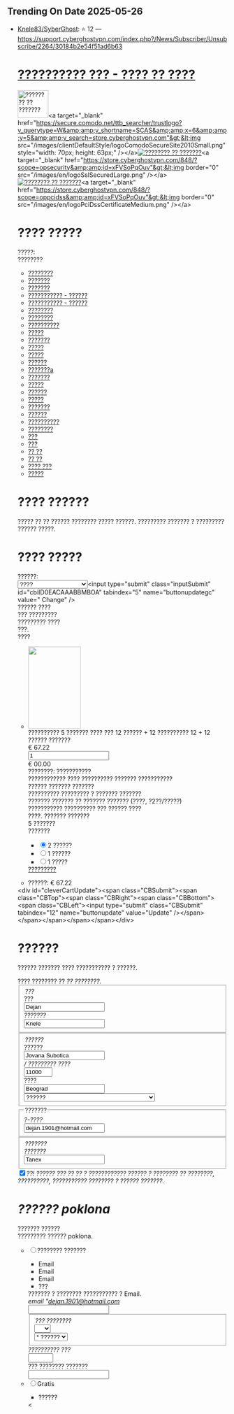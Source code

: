 ## Trending On Date 2025-05-26

- [Knele83/SyberGhost](https://github.com/Knele83/SyberGhost): ⭐ 12 — https://support.cyberghostvpn.com/index.php?/News/Subscriber/Unsubscribe/2264/30184b2e54f51ad6b63   <!-- #header --> <div id="header"> 	<div class="wrapper"> 		<h1><a href="http://www.cyberghostvpn.com/en/surf-anonym.html"><font><font>?????????? ??? - ???? ?? ????</font></font></a></h1> 		 		<div id="navi"> 			<!-- Flags --> 		</div> 			 		<div id="topNav" class="clearfix"> 			<div id="cleverSecurityVerification" class=""><div class="block"><div class="blockContent"><span class="securitySignCOS"><script type="text/javascript"><!--           function comodoPop(){           var w = window.open('https://secure.comodo.net/ttb_searcher/trustlogo?v_querytype=W&v_shortname=SCAS&x=6&y=5&v_search=store.cyberghostvpn.com', 'comodo', 'width=420,height=600,left=50,top=50');           w.focus();           }           document.write('<a title="Click to verify" href="javascript:comodoPop();"><img src="/images/clientDefaultStyle/logoComodoSecureSite2010Small.png" style="width: 70px; height: 63px;" alt="Click to verify" border="0" /></a>');           //--></script><a title="???????? ?? ???????" href="javascript:comodoPop();"><img src="/images/clientDefaultStyle/logoComodoSecureSite2010Small.png" style="width: 70px; height: 63px;" alt="???????? ?? ???????" border="0"></a><noscript>&lt;a target="_blank" href="https://secure.comodo.net/ttb_searcher/trustlogo?v_querytype=W&amp;amp;v_shortname=SCAS&amp;amp;x=6&amp;amp;y=5&amp;amp;v_search=store.cyberghostvpn.com"&gt;&lt;img src="/images/clientDefaultStyle/logoComodoSecureSite2010Small.png" style="width: 70px; height: 63px;" /&gt;&lt;/a&gt;</noscript></span><span class="securitySignCBS"><script type="text/javascript"><!--           function cbsecurityPop(){           var w = window.open('https://store.cyberghostvpn.com/848/?scope=opsecurity&id=xFVSoPqOuv', 'cbsecurity', 'width=520,height=600,left=50,top=50,resizable=yes,scrollbars=auto');           w.focus();           }           document.write('<a title="Click to verify" href="javascript:cbsecurityPop();"><img src="/images/en/logoSslSecuredLarge.png" alt="Click to verify" border="0" /></a>');           //--></script><a title="???????? ?? ???????" href="javascript:cbsecurityPop();"><img src="/images/en/logoSslSecuredLarge.png" alt="???????? ?? ???????" border="0"></a><noscript>&lt;a target="_blank" href="https://store.cyberghostvpn.com/848/?scope=opsecurity&amp;amp;id=xFVSoPqOuv"&gt;&lt;img border="0" src="/images/en/logoSslSecuredLarge.png" /&gt;&lt;/a&gt;</noscript></span><span class="securitySignPCIDSS"><script type="text/javascript"><!--           function cbPciDssPop(){           var w = window.open('https://store.cyberghostvpn.com/848/?scope=oppcidss&id=xFVSoPqOuv', 'cbpcidss', 'width=520,height=600,left=50,top=50,resizable=yes,scrollbars=auto');           w.focus();           }           document.write('<a title="Click to verify" href="javascript:cbPciDssPop();"><img src="/images/en/logoPciDssCertificateMedium.png" alt="Click to verify" border="0" /></a>');           //--></script><a title="???????? ?? ???????" href="javascript:cbPciDssPop();"><img src="/images/en/logoPciDssCertificateMedium.png" alt="???????? ?? ???????" border="0"></a><noscript>&lt;a target="_blank" href="https://store.cyberghostvpn.com/848/?scope=oppcidss&amp;amp;id=xFVSoPqOuv"&gt;&lt;img border="0" src="/images/en/logoPciDssCertificateMedium.png" /&gt;&lt;/a&gt;</noscript></span><div class="Clearer"><!--Hidden clearer--></div><div class="blockContentClearer"><!--//23--></div></div></div></div>  		</div>	 	</div>	    </div> <!--//end of #header -->  <div id="sliderHeader"> 	<div class="wrapper"> 		<div id="contentPadding" class="clearfix"> 			<script type="text/javascript">           /*<![CDATA[*/           DomLoaded.Load(function(){cbProvideAjaxLayerContent("https://store.cyberghostvpn.com/ajax/848/en/ic.webOrderProcessHelp/p.135911/file.xml?id=xFVSoPqOuv&fck=false" + vfb() + fck() + hsv());});           /*]]>*/         </script><div id="cleverContent"><div class="CBPage CBScopecheckout CBPagedefault"><div class="CBWrapper" id="cleverPageHeadline"><span class="CBText"><h1><font><font>???? ?????</font></font></h1></span></div><form method="post" action="https://store.cyberghostvpn.com/848/?scope=checkout&amp;id=xFVSoPqOuv" name="cleverForm"><input type="hidden" id="cbiID0ERBOA" name="progress" value="default"><div class="CBWrapper" id="cleverGlobalizer"><div class="CBWrapper" id="cleverGlobalizerLanguage"><div class="interact  language"><div class="interactLabel"><label for="cbiID0EAAAACPBOA"><span class="interactLabel"><font><font>?????:</font></font></span></label></div><div class="interactField"><div class="CBSelection"><div class="CBListItemSelected"><span class="CBListItemSelected CBListItemVen"><font><font>????????</font></font></span></div><ul class="CBList"><li class="CBListItem CBListItemVen"><a href="https://store.cyberghostvpn.com/848/?scope=checkout&amp;id=xFVSoPqOuv&amp;language=en" class="CBHyperLink" onclick="cbBind('cbSubmit[languageId{en}];', this, event);"><span class="CBHyperLink"><font><font>????????</font></font></span></a></li><li class="CBListItem CBListItemVde"><a href="https://store.cyberghostvpn.com/848/?scope=checkout&amp;id=xFVSoPqOuv&amp;language=de" class="CBHyperLink" onclick="cbBind('cbSubmit[languageId{de}];', this, event);"><span class="CBHyperLink"><font><font>???????</font></font></span></a></li><li class="CBListItem CBListItemVes"><a href="https://store.cyberghostvpn.com/848/?scope=checkout&amp;id=xFVSoPqOuv&amp;language=es" class="CBHyperLink" onclick="cbBind('cbSubmit[languageId{es}];', this, event);"><span class="CBHyperLink"><font><font>???????</font></font></span></a></li><li class="CBListItem CBListItemVpt"><a href="https://store.cyberghostvpn.com/848/?scope=checkout&amp;id=xFVSoPqOuv&amp;language=pt" class="CBHyperLink" onclick="cbBind('cbSubmit[languageId{pt}];', this, event);"><span class="CBHyperLink"><font><font>??????????? - ??????</font></font></span></a></li><li class="CBListItem CBListItemVpb"><a href="https://store.cyberghostvpn.com/848/?scope=checkout&amp;id=xFVSoPqOuv&amp;language=pb" class="CBHyperLink" onclick="cbBind('cbSubmit[languageId{pb}];', this, event);"><span class="CBHyperLink"><font><font>??????????? - ??????</font></font></span></a></li><li class="CBListItem CBListItemVfr"><a href="https://store.cyberghostvpn.com/848/?scope=checkout&amp;id=xFVSoPqOuv&amp;language=fr" class="CBHyperLink" onclick="cbBind('cbSubmit[languageId{fr}];', this, event);"><span class="CBHyperLink"><font><font>????????</font></font></span></a></li><li class="CBListItem CBListItemVit"><a href="https://store.cyberghostvpn.com/848/?scope=checkout&amp;id=xFVSoPqOuv&amp;language=it" class="CBHyperLink" onclick="cbBind('cbSubmit[languageId{it}];', this, event);"><span class="CBHyperLink"><font><font>????????</font></font></span></a></li><li class="CBListItem CBListItemVnl"><a href="https://store.cyberghostvpn.com/848/?scope=checkout&amp;id=xFVSoPqOuv&amp;language=nl" class="CBHyperLink" onclick="cbBind('cbSubmit[languageId{nl}];', this, event);"><span class="CBHyperLink"><font><font>??????????</font></font></span></a></li><li class="CBListItem CBListItemVda"><a href="https://store.cyberghostvpn.com/848/?scope=checkout&amp;id=xFVSoPqOuv&amp;language=da" class="CBHyperLink" onclick="cbBind('cbSubmit[languageId{da}];', this, event);"><span class="CBHyperLink"><font><font>?????</font></font></span></a></li><li class="CBListItem CBListItemVsv"><a href="https://store.cyberghostvpn.com/848/?scope=checkout&amp;id=xFVSoPqOuv&amp;language=sv" class="CBHyperLink" onclick="cbBind('cbSubmit[languageId{sv}];', this, event);"><span class="CBHyperLink"><font><font>???????</font></font></span></a></li><li class="CBListItem CBListItemVno"><a href="https://store.cyberghostvpn.com/848/?scope=checkout&amp;id=xFVSoPqOuv&amp;language=no" class="CBHyperLink" onclick="cbBind('cbSubmit[languageId{no}];', this, event);"><span class="CBHyperLink"><font><font>?????</font></font></span></a></li><li class="CBListItem CBListItemVfi"><a href="https://store.cyberghostvpn.com/848/?scope=checkout&amp;id=xFVSoPqOuv&amp;language=fi" class="CBHyperLink" onclick="cbBind('cbSubmit[languageId{fi}];', this, event);"><span class="CBHyperLink"><font><font>?????</font></font></span></a></li><li class="CBListItem CBListItemVtr"><a href="https://store.cyberghostvpn.com/848/?scope=checkout&amp;id=xFVSoPqOuv&amp;language=tr" class="CBHyperLink" onclick="cbBind('cbSubmit[languageId{tr}];', this, event);"><span class="CBHyperLink"><font><font>??????</font></font></span></a></li><li class="CBListItem CBListItemVel"><a href="https://store.cyberghostvpn.com/848/?scope=checkout&amp;id=xFVSoPqOuv&amp;language=el" class="CBHyperLink" onclick="cbBind('cbSubmit[languageId{el}];', this, event);"><span class="CBHyperLink"><font><font>???????a</font></font></span></a></li><li class="CBListItem CBListItemVru"><a href="https://store.cyberghostvpn.com/848/?scope=checkout&amp;id=xFVSoPqOuv&amp;language=ru" class="CBHyperLink" onclick="cbBind('cbSubmit[languageId{ru}];', this, event);"><span class="CBHyperLink"><font><font>???????</font></font></span></a></li><li class="CBListItem CBListItemVcs"><a href="https://store.cyberghostvpn.com/848/?scope=checkout&amp;id=xFVSoPqOuv&amp;language=cs" class="CBHyperLink" onclick="cbBind('cbSubmit[languageId{cs}];', this, event);"><span class="CBHyperLink"><font><font>?????</font></font></span></a></li><li class="CBListItem CBListItemVpl"><a href="https://store.cyberghostvpn.com/848/?scope=checkout&amp;id=xFVSoPqOuv&amp;language=pl" class="CBHyperLink" onclick="cbBind('cbSubmit[languageId{pl}];', this, event);"><span class="CBHyperLink"><font><font>??????</font></font></span></a></li><li class="CBListItem CBListItemVhu"><a href="https://store.cyberghostvpn.com/848/?scope=checkout&amp;id=xFVSoPqOuv&amp;language=hu" class="CBHyperLink" onclick="cbBind('cbSubmit[languageId{hu}];', this, event);"><span class="CBHyperLink"><font><font>?????</font></font></span></a></li><li class="CBListItem CBListItemVro"><a href="https://store.cyberghostvpn.com/848/?scope=checkout&amp;id=xFVSoPqOuv&amp;language=ro" class="CBHyperLink" onclick="cbBind('cbSubmit[languageId{ro}];', this, event);"><span class="CBHyperLink"><font><font>???????</font></font></span></a></li><li class="CBListItem CBListItemVsl"><a href="https://store.cyberghostvpn.com/848/?scope=checkout&amp;id=xFVSoPqOuv&amp;language=sl" class="CBHyperLink" onclick="cbBind('cbSubmit[languageId{sl}];', this, event);"><span class="CBHyperLink"><font><font>??????</font></font></span></a></li><li class="CBListItem CBListItemVsk"><a href="https://store.cyberghostvpn.com/848/?scope=checkout&amp;id=xFVSoPqOuv&amp;language=sk" class="CBHyperLink" onclick="cbBind('cbSubmit[languageId{sk}];', this, event);"><span class="CBHyperLink"><font><font>??????????</font></font></span></a></li><li class="CBListItem CBListItemVhr"><a href="https://store.cyberghostvpn.com/848/?scope=checkout&amp;id=xFVSoPqOuv&amp;language=hr" class="CBHyperLink" onclick="cbBind('cbSubmit[languageId{hr}];', this, event);"><span class="CBHyperLink"><font><font>????????</font></font></span></a></li><li class="CBListItem CBListItemVja"><a href="https://store.cyberghostvpn.com/848/?scope=checkout&amp;id=xFVSoPqOuv&amp;language=ja" class="CBHyperLink" onclick="cbBind('cbSubmit[languageId{ja}];', this, event);"><span class="CBHyperLink"><font><font>???</font></font></span></a></li><li class="CBListItem CBListItemVko"><a href="https://store.cyberghostvpn.com/848/?scope=checkout&amp;id=xFVSoPqOuv&amp;language=ko" class="CBHyperLink" onclick="cbBind('cbSubmit[languageId{ko}];', this, event);"><span class="CBHyperLink"><font><font>???</font></font></span></a></li><li class="CBListItem CBListItemVzh"><a href="https://store.cyberghostvpn.com/848/?scope=checkout&amp;id=xFVSoPqOuv&amp;language=zh" class="CBHyperLink" onclick="cbBind('cbSubmit[languageId{zh}];', this, event);"><span class="CBHyperLink"><font><font>?? ??</font></font></span></a></li><li class="CBListItem CBListItemVzg"><a href="https://store.cyberghostvpn.com/848/?scope=checkout&amp;id=xFVSoPqOuv&amp;language=zg" class="CBHyperLink" onclick="cbBind('cbSubmit[languageId{zg}];', this, event);"><span class="CBHyperLink"><font><font>?? ??</font></font></span></a></li><li class="CBListItem CBListItemVth"><a href="https://store.cyberghostvpn.com/848/?scope=checkout&amp;id=xFVSoPqOuv&amp;language=th" class="CBHyperLink" onclick="cbBind('cbSubmit[languageId{th}];', this, event);"><span class="CBHyperLink"><font><font>???? ???</font></font></span></a></li><li class="CBListItem CBListItemVhi"><a href="https://store.cyberghostvpn.com/848/?scope=checkout&amp;id=xFVSoPqOuv&amp;language=hi" class="CBHyperLink" onclick="cbBind('cbSubmit[languageId{hi}];', this, event);"><span class="CBHyperLink"><font><font>?????</font></font></span></a></li></ul></div></div></div></div><div class="Clearer"><!--Hidden clearer--></div></div><div id="cleverError" class=""><div class="block"><div class="blockHeadline"><h1><font><font>???? ??????</font></font></h1><!--//21--></div><div class="blockContent"><span class="CBText"><font><font>????? ?? ?? ?????? ???????? ????? ??????. </font><font>????????? ??????? ? ????????? ?????? ?????.</font></font></span><div class="Clearer"><!--Hidden clearer--></div><div class="blockContentClearer"><!--//23--></div></div></div></div><div id="cleverCart" class=" CBCart"><div class="block"><div class="blockHeadline"><h1><font><font>???? ?????</font></font></h1><!--//21--></div><div class="blockContent"><div class="CBWrapper CBCurrencySelection" id="cleverCartCurrency"><div class="interact  currencyId"><div class="interactLabel"><label for="cbiID0EDAAABBMBOA"><span class="interactLabel"><font><font>??????:</font></font></span></label></div><div class="interactField"><select class="inputSelect medium CBEvent" id="cbiID0EDAAABBMBOA" onchange="cbBind('cbSubmit[validation{server},buttonName{buttonupdategc}];cbChangeInteractLabel[targetId{label_cbiID0EDAAABBMBOA}];', this, event);" onfocus="cbBind('cbFocus[];cbFocusInteractLabel[targetId{label_cbiID0EDAAABBMBOA}];', this, event);" onblur="cbBind('cbBlur[];cbBlurInteractLabel[targetId{label_cbiID0EDAAABBMBOA}];', this, event);" tabindex="4" value="" name="currencyId"><option value="AUD"><font><font>???????????? ?????</font></font></option><option value="BRL"><font><font>????????? ????</font></font></option><option value="GBP"><font><font>????????? ?????</font></font></option><option value="CAD"><font><font>???????? ?????</font></font></option><option value="CNY"><font><font>??????? ????</font></font></option><option value="CZK"><font><font>????? ?????</font></font></option><option value="DKK"><font><font>?????? ?????</font></font></option><option value="EUR" selected="selected"><font><font>????</font></font></option><option value="HKD"><font><font>???? ???? ?????</font></font></option><option value="HUF"><font><font>???????? ???????</font></font></option><option value="INR"><font><font>???????? ??????</font></font></option><option value="JPY"><font><font>???????? ???</font></font></option><option value="KRW"><font><font>?????? ???</font></font></option><option value="LVL"><font><font>???????? ???</font></font></option><option value="LTL"><font><font>????????? ?????</font></font></option><option value="MXN"><font><font>???????? ?????</font></font></option><option value="NZD"><font><font>????????????? ?????</font></font></option><option value="NOK"><font><font>???????? ?????</font></font></option><option value="PLN"><font><font>?????? ????</font></font></option><option value="RUB"><font><font>????? ??????</font></font></option><option value="SGD"><font><font>???????? ?????</font></font></option><option value="ZAR"><font><font>???????????? ????</font></font></option><option value="SEK"><font><font>??????? ?????</font></font></option><option value="CHF"><font><font>?????????? ??????</font></font></option><option value="TWD"><font><font>?????? ?????</font></font></option><option value="THB"><font><font>?????????? ???</font></font></option><option value="TRY"><font><font>?????? ????</font></font></option><option value="USD"><font><font>?? ?????</font></font></option></select><noscript>&lt;input type="submit" class="inputSubmit" id="cbiID0EACAAABBMBOA" tabindex="5" name="buttonupdategc" value=" Change" /&gt;</noscript></div></div></div><div class="CBCartHeadlines"><div class="CBCartHeadlineImage CBCartHeadline"><span class="CBText"><font><font>?????? ????</font></font></span></div><div class="CBCartHeadlineProduct CBCartHeadline"><span class="CBText"><font><font>??? ?????????</font></font></span></div><div class="CBCartHeadlineUnitPrice CBCartHeadline"><span class="CBText"><font><font>????????? ????</font></font></span></div><div class="CBCartHeadlineQuantity CBCartHeadline"><span class="CBText"><font><font>???.</font></font></span></div><div class="CBCartHeadlineUnitPriceTotal CBCartHeadline"><span class="CBText"><font><font>????</font></font></span></div></div><div class="CBCartItems"><ul class="CBCartItemList"><script type="text/javascript">       /*<![CDATA[*/       window.cbCart = window.cbCart || { clientId: "848", precisionFactor: 100, priceFormatString: "€###,###,##0.00;-€###,###,##0.00", floatPercentFormatString: "###,##0.00 %;-###,##0.00 %", intPercentFormatString: "###,##0 %;-###,##0 %" }; window.cbCart.items = window.cbCart.items || {}; window.cbCart.items["rNo1"] = { runningNo: 1, type: "product", name: "CyberGhost 5 Premium Plus VPN 12 Months + 12 FREE", nameExtension: "12 + 12 Months Prepaid", minQuantity: 1, maxQuantity: 999999, quantity: 1, isCallYourPrice: false, isOptional: false, isReadOnly: false, isHidden: false, isRemovable: true, hasShipping: false, isXSelling: false, clientVatSetTypeId: "Unknown", positionTypeId: "CAR", vatPct: 0, prices: { unitPriceNet: 00.00, unitPriceGross: 00.00, unitPriceVat: 0.00, unitDiscountNet: 0.00, unitDiscountGross: 0.00, unitDiscountVat: 0.00, subTotalNet: 00.00, subTotalGross: 00.00, subTotalVat: 0.00, unitTotalNet: 00.00, unitTotalGross: 00.00, unitTotalVat: 0.00, totalNet: 00.00, totalGross: 00.00, totalVat: 0.00, discountNet: 0.00, discountGross: 0.00, discountVat: 0.00 } };       /*]]>*/     </script><li class="CBCartItem CBListItem  CBCartItemTypeproduct CBCartItem135911 CBitem1 CBFirst CBOdd"><div class="CBCartItem"><div class="CBProductImage CBProductImageSmall CBCartItemColumn"><img src="/mycontent/848/pp-1212-EN.png" width="120" height="188"></div><div class="CBCartItemDetailsWrapper"><div class="CBCartItemDetails"><div class="CBProductDetailsWrapper CBCartItemColumn"><span class="CBProductName"><font><font>?????????? 5 ??????? ???? ??? 12 ?????? + 12 ?????????? </font></font></span><span class="CBProductNameExtension"><font><font>12 + 12 ?????? ???????</font></font></span></div><div class="CBProductUnitPrice CBCartItemColumn"><span class="CBProductUnitPriceRegular"><span id="cbp_ID0EAKNA_ID0EAAAAAACEAAAABCACBAAOA"><font><font>€ 67.22</font></font></span><script type="text/javascript">       /*<![CDATA[*/                window.cbCartTargets = window.cbCartTargets || {};         window.cbCartTargets.items = window.cbCartTargets.items || {};         window.cbCartTargets.items['rNo1'] = window.cbCartTargets.items["rNo1"] || [];         window.cbCartTargets.items['rNo1'].push({         id: 'cbp_ID0EAKNA_ID0EAAAAAACEAAAABCACBAAOA',         type: 'itemPrice',         priceTypeId: 'unitPriceGross'         });              /*]]>*/     </script></span></div><div class="CBProductQuantity CBCartItemColumn"><div class="CBQuantityStepper"><input type="text" class="inputText small CBEvent" id="cbp_ID0ECABABEAAAABCACBAAOA_ID0EAKNA" onchange="cbBind('cbChangeInteractLabel[targetId{label_cbp_ID0ECABABEAAAABCACBAAOA_ID0EAKNA}];', this, event);" onkeyup="cbBind('cbKeyInteractLabel[targetId{label_cbp_ID0ECABABEAAAABCACBAAOA_ID0EAKNA}];', this, event);" onkeydown="cbBind('cbCalcCartItem[operation{setItemQuantity},cartItem{rNo1}];', this, event);" onfocus="cbBind('cbFocus[];cbFocusInteractLabel[targetId{label_cbp_ID0ECABABEAAAABCACBAAOA_ID0EAKNA}];', this, event);" onblur="cbBind('cbBlur[];cbBlurInteractLabel[targetId{label_cbp_ID0ECABABEAAAABCACBAAOA_ID0EAKNA}];', this, event);" tabindex="6" name="quantityrno_1" value="1" autocomplete="off" size=""><script type="text/javascript">       /*<![CDATA[*/       window.cbCartTargets = window.cbCartTargets || {}; window.cbCartTargets.items = window.cbCartTargets.items || {}; window.cbCartTargets.items["rNo1"] = window.cbCartTargets.items["rNo1"] || []; window.cbCartTargets.items["rNo1"].push({ id: "cbp_ID0ECABABEAAAABCACBAAOA_ID0EAKNA", propertyId: "quantity" });       /*]]>*/     </script><div class="CBQuantityStepperArrows"><a class="CBHyperLink CBQuantityStepperUp CBEvent" id="cbiID0EBAABCAAAACAABMBOA" href="https://store.cyberghostvpn.com/848/?id=xFVSoPqOuv&amp;scope=checkout&amp;quantityrno_1=2" onclick="cbBind('cbCalcCartItem[operation{addItem},cartItem{rNo1}];', this, event);"><span class="CBHyperLink CBQuantityStepperUp CBEvent"><!--//16--></span></a><a class="CBHyperLink CBQuantityStepperDown CBEvent" id="cbiID0EAAABCAAAACAABMBOA" href="https://store.cyberghostvpn.com/848/?id=xFVSoPqOuv&amp;scope=checkout&amp;quantityrno_1=1" onclick="cbBind('cbCalcCartItem[operation{removeItem},cartItem{rNo1}];', this, event);"><span class="CBHyperLink CBQuantityStepperDown CBEvent"><!--//16--></span></a></div></div></div><div class="CBProductTotalPrice CBCartItemColumn"><span class="CBProductTotalPrice"><span id="cbp_ID0EAKNA_ID0EAAACAEAAAABCACBAAOA"><font><font>€ 00.00</font></font></span><script type="text/javascript">       /*<![CDATA[*/                window.cbCartTargets = window.cbCartTargets || {};         window.cbCartTargets.items = window.cbCartTargets.items || {};         window.cbCartTargets.items['rNo1'] = window.cbCartTargets.items["rNo1"] || [];         window.cbCartTargets.items['rNo1'].push({         id: 'cbp_ID0EAKNA_ID0EAAACAEAAAABCACBAAOA',         type: 'itemPrice',         priceTypeId: 'totalGross'         });              /*]]>*/     </script></span></div></div><div class="CBAdditionalProductDetailsWrapper"><div class="CBDictionary"><div class="CBProductDelivery CBDictionaryItem"><span class="CBDictionaryLabel"><font><font>????????: </font></font></span><span class="CBDictionaryValue"><span class="CBDeliveryValueImage"><!--//5--></span><span class="CBDeliveryValueText"><font><font>???????????</font></font></span></span></div></div><div class="CBProductDescription"><font><font>???????????? ???? ?????????? ??????? ??????????? </font></font><br><font><font> ?????? ??????? ??????? </font></font><br><font><font> ?????????? ????????? ? ??????? ??????? </font></font><br><font><font> ??????? ??????? ?? ??????? ??????? (????, ?2??/?????) </font></font><br><font><font> ??????????? ?????????? ??? ?????? ???? </font></font><br><font><font> ????. </font><font>??????? ??????? </font></font><br><font><font> 5 ???????</font></font><br> </div><div class="CBProductSelections"><div class="CBWrapper CBProductSelection CBProductSelectionRadio CBProductSelectionLevel1" id="cbp_3779_3779"><span class="CBLabel"><font><font>???????</font></font></span><ul class="CBProductSelectionRadio"><li class="CBRadioItem CBRadioItem1"><div class="radio CBProductSelectionItem CBSelected CBFirst CBOdd CBEvent"><input type="radio" class="inputRadio CBProductSelectionItem CBSelected CBFirst CBOdd CBEvent" tabindex="7" id="cbp_3779ListenerRG14211" onclick="cbBind('cbSubmit[buttonName{update},listenerCheckedState{bool:true}];', this, event);" onkeypress="cbBind('cbCheckKeySubmit[];', this, event);" name="cartselection_r1_l1" value="14211" checked="checked"><label for="cbp_3779ListenerRG14211"><span class="radioLabel CBProductSelectionItem CBSelected CBFirst CBOdd CBEvent"><font><font>2 ??????</font></font></span></label></div></li><li class="CBRadioItem CBRadioItem2"><div class="radio CBProductSelectionItem CBEven CBEvent"><input type="radio" class="inputRadio CBProductSelectionItem CBEven CBEvent" tabindex="8" id="cbp_3779ListenerRG14197" onclick="cbBind('cbSubmit[buttonName{update},listenerCheckedState{bool:true}];', this, event);" onkeypress="cbBind('cbCheckKeySubmit[];', this, event);" name="cartselection_r1_l1" value="14197"><label for="cbp_3779ListenerRG14197"><span class="radioLabel CBProductSelectionItem CBEven CBEvent"><font><font>1 ??????</font></font></span></label></div></li><li class="CBRadioItem CBRadioItem3"><div class="radio CBProductSelectionItem CBLast CBOdd CBEvent"><input type="radio" class="inputRadio CBProductSelectionItem CBLast CBOdd CBEvent" tabindex="9" id="cbp_3779ListenerRG14196" onclick="cbBind('cbSubmit[buttonName{update},listenerCheckedState{bool:true}];', this, event);" onkeypress="cbBind('cbCheckKeySubmit[];', this, event);" name="cartselection_r1_l1" value="14196"><label for="cbp_3779ListenerRG14196"><span class="radioLabel CBProductSelectionItem CBLast CBOdd CBEvent"><font><font>1 ?????</font></font></span></label></div></li></ul></div></div></div><div class="CBCartActionsWrapper"><div class="CBProductDelete"><a class="CBHyperLink" href="https://store.cyberghostvpn.com/848/?scope=checkout&amp;id=xFVSoPqOuv&amp;buttondeleterno_1=YES"><span class="CBHyperLink"><font><font>?????????</font></font><!--//16--></span></a></div></div></div></div></li></ul></div><div id="cleverCartTotalsWrapper"><script type="text/javascript">       /*<![CDATA[*/              window.cbCart = window.cbCart || {         clientId: "848",                  precisionFactor: 100,         priceFormatString: "€###,###,##0.00;-€###,###,##0.00",         floatPercentFormatString: "###,##0.00 %;-###,##0.00 %",         intPercentFormatString: "###,##0 %;-###,##0 %"       };       window.cbCart.totals = window.cbCart.totals || {};       window.cbCart.totals["None"] = {           clientVatSetTypeId: "None",           prices: {             totalNet: 00.00,             totalVat: 0.00,             totalGross: 00.00           }         };       window.cbCart.totals["Unknown"] = {           clientVatSetTypeId: "Unknown",           prices: {             totalNet: 00.00,             totalVat: 0.00,             totalGross: 00.00           }         };              /*]]>*/     </script><script type="text/javascript">       /*<![CDATA[*/              window.cbCart = window.cbCart || {         clientId: "848",                  precisionFactor: 100,         priceFormatString: "€###,###,##0.00;-€###,###,##0.00",         floatPercentFormatString: "###,##0.00 %;-###,##0.00 %",         intPercentFormatString: "###,##0 %;-###,##0 %"       };       window.cbCart.totals = window.cbCart.totals || {};       window.cbCart.totals["None"] = {           clientVatSetTypeId: "None",           prices: {             totalNet: 00.00,             totalVat: 0.00,             totalGross: 00.00           }         };       window.cbCart.totals["Unknown"] = {           clientVatSetTypeId: "Unknown",           prices: {             totalNet: 00.00,             totalVat: 0.00,             totalGross: 00.00           }         };              /*]]>*/     </script><script type="text/javascript">       /*<![CDATA[*/              window.cbCart = window.cbCart || {         clientId: "848",                  precisionFactor: 100,         priceFormatString: "€###,###,##0.00;-€###,###,##0.00",         floatPercentFormatString: "###,##0.00 %;-###,##0.00 %",         intPercentFormatString: "###,##0 %;-###,##0 %"       };       window.cbCart.shippings = window.cbCart.shippings || {};       window.cbCart.shippings["None"] = {           clientVatSetTypeId: "None",           prices: {             totalNet: 0.00,             totalVat: 0.00,             totalGross: 0.00           }         };              /*]]>*/     </script><div id="cleverCartTotalsConsumer"><ul class="CBCartTotals"><li class="CBCartTotal CBListItem"><div class="CBDictionaryItem"><span class="CBDictionaryLabel"><font><font>??????: </font></font></span><span class="CBDictionaryValue"><span id="cbp_ID0ENA_ID0EAAABADBBAAOA"><font><font>€ 67.22</font></font></span><script type="text/javascript">       /*<![CDATA[*/                window.cbCartTargets = window.cbCartTargets || {};         window.cbCartTargets.totals = window.cbCartTargets.totals || [];         window.cbCartTargets.totals.push({         id: "cbp_ID0ENA_ID0EAAABADBBAAOA",         clientVatSetTypeId: "None",         priceTypeId: "totalGross"         });              /*]]>*/     </script></span></div></li></ul></div><div class="Clearer"><!--Hidden clearer--></div><div class="CBTaxExemption"><!--//5--></div></div><div id="cleverCartBottom"><noscript>&lt;div id="cleverCartUpdate"&gt;&lt;span class="CBSubmit"&gt;&lt;span class="CBTop"&gt;&lt;span class="CBRight"&gt;&lt;span class="CBBottom"&gt;&lt;span class="CBLeft"&gt;&lt;input type="submit" class="CBSubmit" tabindex="12" name="buttonupdate" value="Update" /&gt;&lt;/span&gt;&lt;/span&gt;&lt;/span&gt;&lt;/span&gt;&lt;/span&gt;&lt;/div&gt;</noscript><div class="Clearer"><!--Hidden clearer--></div></div><div class="blockContentClearer"><!--//23--></div></div></div><input type="hidden" name="x-frstat" value=",0,1,0,1,0,0,0,1,1,0,0,0,0,0,0,0,1,0,0,1,0,0,0,0,1,0,0,0,0,1,0,1,0,1,0,0,0,1,0,0"></div><div id="cleverDelivery" class=""><div class="block"><div class="blockHeadline"><h1><font><font>??????</font></font></h1><!--//21--></div><div class="blockContent"><div class="blockContentIntro"><span class="CBText"><p><font><font>?????? ??????? ???? ??????????? ? ??????.</font></font></p></span><span class="CBText NoteRequiredSymbol"><font><font>???? ???????? ?? </font></font><span class="requiredSymbol"><font><font>*</font></font></span><font><font> ?? ????????.</font></font></span></div><div class="CBWrapper interactSetContactDataOneColumn"><div class="CBWrapper" id="deliveryContactLeft"><input type="hidden" id="cbiID0EDCBIBOA" name="deliveryClearKatakana" value="true"><fieldset class="fieldset CBFieldsetName CBFieldsetNameRow"><legend><font><font>???</font></font></legend><div class="interact interactRequired  deliveryFirstname CBLabelOverlay"><div class="interactLabel interactLabelRequired"><label id="label_cbiID0ECABCCBIBOA" class=" CBJSFold" for="cbiID0ECABCCBIBOA"><span class="interactLabel interactLabelRequired"><span class="requiredSymbol"><font><font>*</font></font></span><font><font> ???</font></font></span></label></div><div class="interactField interactFieldRequired"><input type="text" class="inputText large" id="cbiID0ECABCCBIBOA" onchange="cbBind('cbChangeInteractLabel[targetId{label_cbiID0ECABCCBIBOA}];', this, event);" onkeyup="cbBind('cbKeyInteractLabel[targetId{label_cbiID0ECABCCBIBOA}];', this, event);" onfocus="cbBind('cbFocus[];cbFocusInteractLabel[targetId{label_cbiID0ECABCCBIBOA}];', this, event);" onblur="cbBind('cbBlur[];cbBlurInteractLabel[targetId{label_cbiID0ECABCCBIBOA}];', this, event);" onkeypress="cbBind('cbCheckKeySubmit[];', this, event);" tabindex="14" name="deliveryFirstname" value="Dejan" size="20"></div></div><div class="interact interactRequired  deliveryLastname CBLabelOverlay"><div class="interactLabel interactLabelRequired"><label id="label_cbiID0ECAACCBIBOA" class=" CBJSFold" for="cbiID0ECAACCBIBOA"><span class="interactLabel interactLabelRequired"><span class="requiredSymbol"><font><font>*</font></font></span><font><font> ???????</font></font></span></label></div><div class="interactField interactFieldRequired"><input type="text" class="inputText large" id="cbiID0ECAACCBIBOA" onchange="cbBind('cbChangeInteractLabel[targetId{label_cbiID0ECAACCBIBOA}];', this, event);" onkeyup="cbBind('cbKeyInteractLabel[targetId{label_cbiID0ECAACCBIBOA}];', this, event);" onfocus="cbBind('cbFocus[];cbFocusInteractLabel[targetId{label_cbiID0ECAACCBIBOA}];', this, event);" onblur="cbBind('cbBlur[];cbBlurInteractLabel[targetId{label_cbiID0ECAACCBIBOA}];', this, event);" onkeypress="cbBind('cbCheckKeySubmit[];', this, event);" tabindex="15" name="deliveryLastname" value="Knele" size="20"></div></div></fieldset><input type="hidden" id="cbiID0EBCBIBOA" name="deliveryClearRomanized" value="true"><fieldset class="fieldset CBFieldsetAddress CBFieldsetAddressEu"><legend><font><font>??????</font></font></legend><div class="interact interactRequired  deliveryStreet1 CBLabelOverlay" id="cbiID0EEACBIBOA"><div class="interactLabel interactLabelRequired"><label id="label_cbiID0ECAEACBIBOA" class=" CBJSFold" for="cbiID0ECAEACBIBOA"><span class="interactLabel interactLabelRequired"><span class="requiredSymbol"><font><font>*</font></font></span><font><font> ??????</font></font></span></label></div><div class="interactField interactFieldRequired"><input type="text" class="inputText large" id="cbiID0ECAEACBIBOA" onchange="cbBind('cbChangeInteractLabel[targetId{label_cbiID0ECAEACBIBOA}];', this, event);" onkeyup="cbBind('cbKeyInteractLabel[targetId{label_cbiID0ECAEACBIBOA}];', this, event);" onfocus="cbBind('cbFocus[];cbFocusInteractLabel[targetId{label_cbiID0ECAEACBIBOA}];', this, event);" onblur="cbBind('cbBlur[];cbBlurInteractLabel[targetId{label_cbiID0ECAEACBIBOA}];', this, event);" onkeypress="cbBind('cbCheckKeySubmit[];', this, event);" tabindex="17" name="deliveryStreet1" value="Jovana Subotica" size="20"></div></div><div class="interact interactRequired  deliveryPostalcode CBLabelOverlay"><div class="interactLabel interactLabelRequired"><label id="label_cbiID0ECACACBIBOA" class=" CBJSFold" for="cbiID0ECACACBIBOA"><span class="interactLabel interactLabelRequired"><span class="requiredSymbol"><font><font>*</font></font></span><font><font> / ????????? ????</font></font></span></label></div><div class="interactField interactFieldRequired"><input type="text" class="inputText medium" id="cbiID0ECACACBIBOA" onchange="cbBind('cbChangeInteractLabel[targetId{label_cbiID0ECACACBIBOA}];', this, event);" onkeyup="cbBind('cbKeyInteractLabel[targetId{label_cbiID0ECACACBIBOA}];', this, event);" onfocus="cbBind('cbFocus[];cbFocusInteractLabel[targetId{label_cbiID0ECACACBIBOA}];', this, event);" onblur="cbBind('cbBlur[];cbBlurInteractLabel[targetId{label_cbiID0ECACACBIBOA}];', this, event);" onkeypress="cbBind('cbCheckKeySubmit[];', this, event);" tabindex="19" name="deliveryPostalcode" value="11000" size="5"></div></div><div class="interact interactRequired  deliveryCity CBLabelOverlay" id="cbiID0EBACBIBOA"><div class="interactLabel interactLabelRequired"><label id="label_cbiID0ECABACBIBOA" class=" CBJSFold" for="cbiID0ECABACBIBOA"><span class="interactLabel interactLabelRequired"><span class="requiredSymbol"><font><font>*</font></font></span><font><font> ????</font></font></span></label></div><div class="interactField interactFieldRequired"><input type="text" class="inputText large" id="cbiID0ECABACBIBOA" onchange="cbBind('cbChangeInteractLabel[targetId{label_cbiID0ECABACBIBOA}];', this, event);" onkeyup="cbBind('cbKeyInteractLabel[targetId{label_cbiID0ECABACBIBOA}];', this, event);" onfocus="cbBind('cbFocus[];cbFocusInteractLabel[targetId{label_cbiID0ECABACBIBOA}];', this, event);" onblur="cbBind('cbBlur[];cbBlurInteractLabel[targetId{label_cbiID0ECABACBIBOA}];', this, event);" onkeypress="cbBind('cbCheckKeySubmit[];', this, event);" tabindex="20" name="deliveryCity" value="Beograd" size="20"></div></div><div class="interact interactRequired  deliveryCountryId CBLabelOverlay"><div class="interactField interactFieldRequired"><select class="inputSelect large CBEvent" id="deliveryListenerStateId" onchange="cbBind('cbSubmit[validation{none}];cbChangeInteractLabel[targetId{label_deliveryListenerStateId}];', this, event);" onfocus="cbBind('cbFocus[];cbFocusInteractLabel[targetId{label_deliveryListenerStateId}];', this, event);" onblur="cbBind('cbBlur[];cbBlurInteractLabel[targetId{label_deliveryListenerStateId}];', this, event);" tabindex="21" value="" name="deliveryCountryId"><option value=""><font><font>* ?????</font></font></option><optgroup label=""><option value="AU"><font><font>??????????</font></font></option><option value="CA"><font><font>??????</font></font></option><option value="FR"><font><font>?????????</font></font></option><option value="DE"><font><font>???????</font></font></option><option value="NL"><font><font>?????????</font></font></option><option value="CH"><font><font>??????????</font></font></option><option value="GB"><font><font>????????? ??????????</font></font></option><option value="US"><font><font>????????? ???????? ??????</font></font></option></optgroup><optgroup label="---- All countries ----"><option value="AF"><font><font>??????????</font></font></option><option value="AX"><font><font>???????? ??????</font></font></option><option value="AL"><font><font>????????</font></font></option><option value="DZ"><font><font>?????</font></font></option><option value="AS"><font><font>???????? ?????</font></font></option><option value="AD"><font><font>??????</font></font></option><option value="AO"><font><font>??????</font></font></option><option value="AI"><font><font>???????</font></font></option><option value="AQ"><font><font>?????????</font></font></option><option value="AG"><font><font>??????? ? ???????</font></font></option><option value="AR"><font><font>?????????</font></font></option><option value="AM"><font><font>?????????</font></font></option><option value="AW"><font><font>?????</font></font></option><option value="AU"><font><font>??????????</font></font></option><option value="AT"><font><font>????????</font></font></option><option value="AZ"><font><font>??????????</font></font></option><option value="BS"><font><font>??????</font></font></option><option value="BH"><font><font>???????</font></font></option><option value="BD"><font><font>?????????</font></font></option><option value="BB"><font><font>????????</font></font></option><option value="BY"><font><font>??????????</font></font></option><option value="BE"><font><font>???????</font></font></option><option value="BZ"><font><font>??????</font></font></option><option value="BJ"><font><font>?????</font></font></option><option value="BM"><font><font>???????</font></font></option><option value="BT"><font><font>?????</font></font></option><option value="BO"><font><font>????????</font></font></option><option value="BQ"><font><font>?????, ???? ????????? ? ????</font></font></option><option value="BA"><font><font>????? ? ???????????</font></font></option><option value="BW"><font><font>???????</font></font></option><option value="BV"><font><font>?????? ????</font></font></option><option value="BR"><font><font>??????</font></font></option><option value="IO"><font><font>????????? ?????????? ????????? ??????</font></font></option><option value="BN"><font><font>??????</font></font></option><option value="BG"><font><font>????????</font></font></option><option value="BF"><font><font>??????? ????</font></font></option><option value="BI"><font><font>???????</font></font></option><option value="KH"><font><font>???????</font></font></option><option value="CM"><font><font>???????</font></font></option><option value="CA"><font><font>??????</font></font></option><option value="IC"><font><font>???????? ??????</font></font></option><option value="CV"><font><font>???? ?????</font></font></option><option value="KY"><font><font>????????? ??????</font></font></option><option value="CF"><font><font>???????????????? ?????????</font></font></option><option value="TD"><font><font>???</font></font></option><option value="GG"><font><font>???????? ?????? - ??????</font></font></option><option value="JE"><font><font>???????? ?????? - ?????</font></font></option><option value="CL"><font><font>????</font></font></option><option value="CN"><font><font>????</font></font></option><option value="CX"><font><font>??????? ??????</font></font></option><option value="CC"><font><font>????? (??????) ??????</font></font></option><option value="CO"><font><font>?????????</font></font></option><option value="KM"><font><font>??????</font></font></option><option value="CG"><font><font>?????</font></font></option><option value="CD"><font><font>?????, ??????????? ?????????</font></font></option><option value="CK"><font><font>?????? ??????</font></font></option><option value="CR"><font><font>?????????</font></font></option><option value="CI"><font><font>????? ?????????</font></font></option><option value="HR"><font><font>????????</font></font></option><option value="CW"><font><font>???????</font></font></option><option value="CY"><font><font>?????</font></font></option><option value="CZ"><font><font>?????</font></font></option><option value="DK"><font><font>??????</font></font></option><option value="DJ"><font><font>??????</font></font></option><option value="DM"><font><font>????????</font></font></option><option value="DO"><font><font>???????????? ?????????</font></font></option><option value="EC"><font><font>???????</font></font></option><option value="EG"><font><font>??????</font></font></option><option value="SV"><font><font>?? ????????</font></font></option><option value="GQ"><font><font>????????????? ???????</font></font></option><option value="ER"><font><font>????????</font></font></option><option value="EE"><font><font>????????</font></font></option><option value="ET"><font><font>????????</font></font></option><option value="FK"><font><font>?????????? ?????? (????????)</font></font></option><option value="FO"><font><font>?????? ??????</font></font></option><option value="FJ"><font><font>????</font></font></option><option value="FI"><font><font>??????</font></font></option><option value="FR"><font><font>?????????</font></font></option><option value="GF"><font><font>????????? ???????</font></font></option><option value="PF"><font><font>????????? ??????????</font></font></option><option value="TF"><font><font>????????? ????? ??????????</font></font></option><option value="GA"><font><font>?????</font></font></option><option value="GM"><font><font>???????</font></font></option><option value="GE"><font><font>???????</font></font></option><option value="DE"><font><font>???????</font></font></option><option value="GH"><font><font>????</font></font></option><option value="GI"><font><font>?????????</font></font></option><option value="GR"><font><font>?????</font></font></option><option value="GL"><font><font>????????</font></font></option><option value="GD"><font><font>???????</font></font></option><option value="GP"><font><font>????????</font></font></option><option value="GU"><font><font>????</font></font></option><option value="GT"><font><font>?????????</font></font></option><option value="GN"><font><font>???????</font></font></option><option value="GW"><font><font>??????? ?????</font></font></option><option value="GY"><font><font>???????</font></font></option><option value="HT"><font><font>?????</font></font></option><option value="HM"><font><font>??? ???. </font><font>? ???????? ???.</font></font></option><option value="VA"><font><font>????? ??????? (???????)</font></font></option><option value="HN"><font><font>????????</font></font></option><option value="HK"><font><font>????????</font></font></option><option value="HU"><font><font>????????</font></font></option><option value="IS"><font><font>??????</font></font></option><option value="IN"><font><font>??????</font></font></option><option value="ID"><font><font>??????????</font></font></option><option value="IQ"><font><font>????</font></font></option><option value="IE"><font><font>?????</font></font></option><option value="IM"><font><font>?????? ???</font></font></option><option value="IL"><font><font>??????</font></font></option><option value="IT"><font><font>???????</font></font></option><option value="JM"><font><font>???????</font></font></option><option value="JP"><font><font>?????</font></font></option><option value="JO"><font><font>??????</font></font></option><option value="KZ"><font><font>?????????</font></font></option><option value="KE"><font><font>??????</font></font></option><option value="KI"><font><font>????????</font></font></option><option value="KR"><font><font>????????? ??????</font></font></option><option value="KW"><font><font>??????</font></font></option><option value="KG"><font><font>?????????</font></font></option><option value="LA"><font><font>????</font></font></option><option value="LV"><font><font>????????</font></font></option><option value="LB"><font><font>?????</font></font></option><option value="LS"><font><font>??????</font></font></option><option value="LR"><font><font>????????</font></font></option><option value="LY"><font><font>??????</font></font></option><option value="LI"><font><font>???????????</font></font></option><option value="LT"><font><font>?????????</font></font></option><option value="LU"><font><font>??????????</font></font></option><option value="MO"><font><font>?????</font></font></option><option value="MK"><font><font>??????????, ????? ??????. </font><font>???</font></font></option><option value="MG"><font><font>??????????</font></font></option><option value="MW"><font><font>??????</font></font></option><option value="MY"><font><font>????????</font></font></option><option value="MV"><font><font>???????</font></font></option><option value="ML"><font><font>????</font></font></option><option value="MT"><font><font>?????</font></font></option><option value="MH"><font><font>????????? ??????</font></font></option><option value="MQ"><font><font>????????</font></font></option><option value="MR"><font><font>???????????</font></font></option><option value="MU"><font><font>??????????</font></font></option><option value="YT"><font><font>??????</font></font></option><option value="MX"><font><font>???????</font></font></option><option value="FM"><font><font>???????????, ????????? ??????</font></font></option><option value="MD"><font><font>?????????, ?????????</font></font></option><option value="MC"><font><font>??????</font></font></option><option value="MN"><font><font>?????????</font></font></option><option value="ME"><font><font>???? ????</font></font></option><option value="MS"><font><font>????????</font></font></option><option value="MA"><font><font>??????</font></font></option><option value="MZ"><font><font>????????</font></font></option><option value="NA"><font><font>????????</font></font></option><option value="NR"><font><font>?????</font></font></option><option value="NP"><font><font>?????</font></font></option><option value="NL"><font><font>?????????</font></font></option><option value="NC"><font><font>???? ??????????</font></font></option><option value="NZ"><font><font>???? ??????</font></font></option><option value="NI"><font><font>?????????</font></font></option><option value="NE"><font><font>?????</font></font></option><option value="NG"><font><font>????????</font></font></option><option value="NU"><font><font>????</font></font></option><option value="NF"><font><font>?????? ???????</font></font></option><option value="MP"><font><font>??????? ?????????? ??????</font></font></option><option value="NO"><font><font>????????</font></font></option><option value="OM"><font><font>????</font></font></option><option value="PK"><font><font>????????</font></font></option><option value="PW"><font><font>?????</font></font></option><option value="PS"><font><font>?????????? ?????????, ???????</font></font></option><option value="PA"><font><font>??????</font></font></option><option value="PG"><font><font>????? ???? ???????</font></font></option><option value="PY"><font><font>????????</font></font></option><option value="PE"><font><font>????</font></font></option><option value="PH"><font><font>????????</font></font></option><option value="PN"><font><font>???????</font></font></option><option value="PL"><font><font>??????</font></font></option><option value="PT"><font><font>???????????</font></font></option><option value="PR"><font><font>?????????</font></font></option><option value="QA"><font><font>?????</font></font></option><option value="RE"><font><font>???????</font></font></option><option value="RO"><font><font>????????</font></font></option><option value="RU"><font><font>????? ??????????</font></font></option><option value="RW"><font><font>??????</font></font></option><option value="GS"><font><font>? ??????? ? ?. ??????? ???.</font></font></option><option value="BL"><font><font>????? ??????????</font></font></option><option value="SH"><font><font>????? ??????</font></font></option><option value="KN"><font><font>????? ???? ? ?????</font></font></option><option value="LC"><font><font>????? ??????</font></font></option><option value="MF"><font><font>????? ?????? (????????? ???)</font></font></option><option value="PM"><font><font>???? ???? ? ???????</font></font></option><option value="WS"><font><font>?????</font></font></option><option value="SM"><font><font>??? ??????</font></font></option><option value="ST"><font><font>??? ???? ? ????????</font></font></option><option value="SA"><font><font>????????? ???????</font></font></option><option value="SN"><font><font>???????</font></font></option><option value="RS" selected="selected"><font><font>??????</font></font></option><option value="SC"><font><font>???????</font></font></option><option value="SL"><font><font>?????? ?????</font></font></option><option value="SG"><font><font>????????</font></font></option><option value="SX"><font><font>???? ???????</font></font></option><option value="SK"><font><font>????????</font></font></option><option value="SI"><font><font>?????????</font></font></option><option value="SB"><font><font>?????????? ??????</font></font></option><option value="SO"><font><font>????????</font></font></option><option value="ZA"><font><font>????? ??????</font></font></option><option value="SS"><font><font>????? ?????</font></font></option><option value="ES"><font><font>???????</font></font></option><option value="LK"><font><font>??? ?????</font></font></option><option value="VC"><font><font>????? ??????? ? ?????????</font></font></option><option value="SR"><font><font>???????</font></font></option><option value="SJ"><font><font>???????? ? ??? ?????</font></font></option><option value="SZ"><font><font>?????????</font></font></option><option value="SE"><font><font>???????</font></font></option><option value="CH"><font><font>??????????</font></font></option><option value="TW"><font><font>??????</font></font></option><option value="TJ"><font><font>??????????</font></font></option><option value="TZ"><font><font>?????????, ????????? ?????????</font></font></option><option value="TH"><font><font>???????</font></font></option><option value="TL"><font><font>??????? ?????</font></font></option><option value="TG"><font><font>????</font></font></option><option value="TK"><font><font>???????</font></font></option><option value="TO"><font><font>???? ?????????</font></font></option><option value="TT"><font><font>???????? ? ??????</font></font></option><option value="TN"><font><font>?????</font></font></option><option value="TR"><font><font>??????</font></font></option><option value="TM"><font><font>????????????</font></font></option><option value="TC"><font><font>?????? ????? ? ??????</font></font></option><option value="TV"><font><font>??????</font></font></option><option value="UM"><font><font>??? ??? ??????? ??????</font></font></option><option value="UG"><font><font>??????</font></font></option><option value="UA"><font><font>????????</font></font></option><option value="AE"><font><font>????????? ??????? ???????</font></font></option><option value="GB"><font><font>????????? ??????????</font></font></option><option value="US"><font><font>????????? ???????? ??????</font></font></option><option value="UY"><font><font>???????</font></font></option><option value="UZ"><font><font>??????????</font></font></option><option value="VU"><font><font>???????</font></font></option><option value="VE"><font><font>?????????</font></font></option><option value="VN"><font><font>????????</font></font></option><option value="VG"><font><font>????????? ?????????? ??????</font></font></option><option value="VI"><font><font>?????????? ??????, ???</font></font></option><option value="WF"><font><font>????? ? ??????</font></font></option><option value="EH"><font><font>??????? ??????</font></font></option><option value="YE"><font><font>?????</font></font></option><option value="ZM"><font><font>???????</font></font></option><option value="ZW"><font><font>????????</font></font></option></optgroup></select></div></div></fieldset></div><div class="CBWrapper" id="deliveryContactRight"><fieldset class="fieldset CBFieldsetContact"><legend><font><font>???????</font></font></legend><div class="CBWrapper" id="deliveryContactEmailNote"><!--//19--></div><div class="CBWrapper" id="deliveryContactEmailInput"><div class="interact interactRequired  deliveryEmail CBLabelOverlay"><div class="interactLabel interactLabelRequired"><label id="label_cbiID0ECAACBBBIBOA" class=" CBJSFold" for="cbiID0ECAACBBBIBOA"><span class="interactLabel interactLabelRequired"><span class="requiredSymbol"><font><font>*</font></font></span><font><font> ?-????</font></font></span></label></div><div class="interactField interactFieldRequired"><input type="text" class="inputText large" id="cbiID0ECAACBBBIBOA" onchange="cbBind('cbChangeInteractLabel[targetId{label_cbiID0ECAACBBBIBOA}];', this, event);" onkeyup="cbBind('cbKeyInteractLabel[targetId{label_cbiID0ECAACBBBIBOA}];', this, event);" onfocus="cbBind('cbFocus[];cbFocusInteractLabel[targetId{label_cbiID0ECAACBBBIBOA}];', this, event);" onblur="cbBind('cbBlur[];cbBlurInteractLabel[targetId{label_cbiID0ECAACBBBIBOA}];', this, event);" onkeypress="cbBind('cbCheckKeySubmit[];', this, event);" tabindex="22" name="deliveryEmail" value="dejan.1901@hotmail.com" autocorrect="off" autocapitalize="off" size="20"></div></div></div></fieldset><fieldset class="fieldset CBFieldsetCompany"><legend><font><font>???????</font></font></legend><div class="interact  deliveryCompany CBLabelOverlay" id="cbiID0EAABBIBOA"><div class="interactLabel"><label id="label_cbiID0ECAAABBIBOA" class=" CBJSFold" for="cbiID0ECAAABBIBOA"><span class="interactLabel"><font><font>???????</font></font></span></label></div><div class="interactField"><input type="text" class="inputText large" id="cbiID0ECAAABBIBOA" onchange="cbBind('cbChangeInteractLabel[targetId{label_cbiID0ECAAABBIBOA}];', this, event);" onkeyup="cbBind('cbKeyInteractLabel[targetId{label_cbiID0ECAAABBIBOA}];', this, event);" onfocus="cbBind('cbFocus[];cbFocusInteractLabel[targetId{label_cbiID0ECAAABBIBOA}];', this, event);" onblur="cbBind('cbBlur[];cbBlurInteractLabel[targetId{label_cbiID0ECAAABBIBOA}];', this, event);" onkeypress="cbBind('cbCheckKeySubmit[];', this, event);" tabindex="25" name="deliveryCompany" value="Tanex" size="20"></div></div></fieldset></div><div class="Clearer"><!--Hidden clearer--></div></div><div class="CBWrapper" id="cleverNewsletterCheckbox"><input type="checkbox" class="inputCheckbox" tabindex="26" id="cbiID0EBAIBOA" onkeypress="cbBind('cbCheckKeySubmit[];', this, event);" name="x-newsletter" value="YES" checked="checked"><input type="hidden" value="NO" name="notifier_x-newsletter"><label for="cbiID0EBAIBOA"><span class="inputCheckboxLabel"><font><font>??! </font><font>?????? ??? ?? ?? ? ???????????? ?????? ? ???????? ?? ????????, ??????????, ??????????? ???????? ? ?????? ???????.</font></font></span></label><div class="Clearer"><!--Hidden clearer--></div></div><div class="blockContentClearer"><!--//23--></div></div></div></div><input type="hidden" id="cbiID0EHBOA" name="copyDeliveryToBillingIn" value="YES"><input type="hidden" id="cbiID0EGBOA" name="copyDeliveryToLicenseeIn" value="YES"><div id="cleverPayment" class=""><div class="block"><div class="blockHeadline"><h1><font><font class="">?????? poklona</font></font></h1><!--//21--></div><div class="blockContent"><div class="CBWrapper"><div class="interact  gratisSubTypeId CBLabelOverlay"><div class="interactLabel interactLabelRequired"><label id="label_handlerCleverPaymentTypeCca" for="handlerCleverPaymentTypeCca"><span class="interactLabel interactLabelRequired"><span class="requiredSymbol"><font><font>*</font></font></span><font><font> ??????? ??????</font></font></span></label></div><div class="interactField interactFieldRequired"><span class="messageError"><font><font>????????? ?????? poklona.</font></font></span><ul class="CBList CBPaymentsList"><li class="CBListItem"><div class="CBWrapper CBPaymentName"><div class="radio CBEvent"><input type="radio" class="inputRadio CBEvent" tabindex="31" id="handlerCleverPaymentTypeCca" onclick="cbBind('cbDisplay[targetId{cleverPaymentCca},listenerValueWhiteList{list:[CCA,CCA_VIS,CCA_VID,CCA_MAS,CCA_AMX,CCA_JCB,CRD]}];cbFold[targetId{cleverGratisPpa}];cbFold[targetId{clevergratisWtr}];', this, event);" onkeypress="cbBind('cbCheckKeySubmit[];', this, event);" name="GratisSubTypeId" value="CRD"><label for="handlerCleverGratisTypeCca"><span class="radioLabel CBEvent"><font><font>???????? ???????</font></font></span></label></div><div class="CBTabs CBPaymentIconsList"><div class="CBTabsOuter"><div class="CBTabsInner"><ul class="CBTabs"><li title="????" class="CBTab CBPaymentIcon_CCA_VIS"><span class="CBTab CBPaymentIcon_CCA_VIS"><font><font>Email</font></font></span></li><li title="Email" class="CBTab CBPaymentIcon_CCA_MAS"><span class="CBTab CBPaymentIcon_CCA_MAS"><font><font>Email</font></font></span></li><li title="dejan.1901@hotmail.com" class="CBTab CBPaymentIcon_CCA_AMX"><span class="CBTab CBPaymentIcon_CCA_AMX"><font><font>Email</font></font></span></li><li title="???" class="CBTab CBPaymentIcon_CCA_JCB"><span class="CBTab CBPaymentIcon_CCA_JCB"><font><font>???</font></font></span></li></ul><div class="Clearer"><!--//8--></div></div></div></div></div><div class="CBWrapper CBPaymentDetails CBJSFold" id="cleverPaymentCca"><span class="CBText"><font><font>??????? ? ???????? ??????????? ? Email.</font></font></span><div class="CBWrapper"><div class="interact interactRequired  Gratis na email dejan.1901@hotmail.com. CBLabelOverlay"><div class="interactLabel interactLabelRequired"><label id="label_cbiID0ECABCACAACAAAEBOA" for="cbiID0ECABCACAACAAAEBOA"><span class="interactLabel interactLabelRequired"><span class="requiredSymbol"><font><font>*</font></font></span><font><font> email "dejan.1901@hotmail.com</font></font></span></label></div><div class="interactField interactFieldRequired"><input type="text" class="inputText inputTextRequired large" id="cbiID0ECABCACAACAAAEBOA" onchange="cbBind('cbChangeInteractLabel[targetId{label_cbiID0ECABCACAACAAAEBOA}];', this, event);" onkeyup="cbBind('cbKeyInteractLabel[targetId{label_cbiID0ECABCACAACAAAEBOA}];', this, event);" onfocus="cbBind('cbFocus[];cbFocusInteractLabel[targetId{label_cbiID0ECABCACAACAAAEBOA}];', this, event);" onblur="cbBind('cbBlur[];cbBlurInteractLabel[targetId{label_cbiID0ECABCACAACAAAEBOA}];', this, event);" onkeypress="cbBind('cbCheckKeySubmit[];', this, event);" tabindex="32" name="Gratis Email dejan.1901@hotmail.com" autocomplete="off" size="20"></div></div><div class="Clearer"><!--Hidden clearer--></div></div><div class="CBWrapper"><fieldset class="fieldset"><legend><font><font>??? ????????</font></font></legend><div class="interact interactRequired  paymentCardValidToMonth CBLabelOverlay"><div class="interactField interactFieldRequired"><select class="inputSelect inputSelectRequired medium" id="cbiID0ECABCBACAACAAAEBOA" onchange="cbBind('cbChangeInteractLabel[targetId{label_cbiID0ECABCBACAACAAAEBOA}];', this, event);" onfocus="cbBind('cbFocus[];cbFocusInteractLabel[targetId{label_cbiID0ECABCBACAACAAAEBOA}];', this, event);" onblur="cbBind('cbBlur[];cbBlurInteractLabel[targetId{label_cbiID0ECABCBACAACAAAEBOA}];', this, event);" tabindex="33" value="" name="Gratis Email dejan.1901@hotmail.com"><option value=""><font><font>* ?????</font></font></option><option value="1"><font><font>01</font></font></option><option value="2"><font><font>02</font></font></option><option value="3"><font><font>03</font></font></option><option value="4"><font><font>04</font></font></option><option value="5"><font><font>05</font></font></option><option value="6"><font><font>06</font></font></option><option value="7"><font><font>07</font></font></option><option value="8"><font><font>08</font></font></option><option value="9"><font><font>09</font></font></option><option value="10"><font><font>10</font></font></option><option value="11"><font><font>11</font></font></option><option value="12"><font><font>12</font></font></option></select></div></div><div class="interact interactRequired  paymentCardValidToYear CBLabelOverlay"><div class="interactField interactFieldRequired"><select class="inputSelect inputSelectRequired medium" id="cbiID0ECAACBACAACAAAEBOA" onchange="cbBind('cbChangeInteractLabel[targetId{label_cbiID0ECAACBACAACAAAEBOA}];', this, event);" onfocus="cbBind('cbFocus[];cbFocusInteractLabel[targetId{label_cbiID0ECAACBACAACAAAEBOA}];', this, event);" onblur="cbBind('cbBlur[];cbBlurInteractLabel[targetId{label_cbiID0ECAACBACAACAAAEBOA}];', this, event);" tabindex="34" value="" name="paymentCardValidToYear"><option value=""><font><font>* ??????</font></font></option><option value="2013"><font><font>2013</font></font></option><option value="2014"><font><font>2014</font></font></option><option value="2015"><font><font>2015</font></font></option><option value="2016"><font><font>2016</font></font></option><option value="2017"><font><font>2017</font></font></option><option value="2018"><font><font>2018</font></font></option><option value="2019"><font><font>2019</font></font></option><option value="2020"><font><font>2020</font></font></option><option value="2021"><font><font>2021</font></font></option><option value="2022"><font><font>2022</font></font></option><option value="2023"><font><font>2023</font></font></option><option value="2024"><font><font>2024</font></font></option><option value="2025"><font><font>2025</font></font></option><option value="2026"><font><font>2026</font></font></option><option value="2027"><font><font>2027</font></font></option></select></div></div></fieldset><div class="interact interactRequired  paymentCardCvv CBLabelOverlay CBInteractInfoPopup"><div class="interactLabel interactLabelRequired"><label id="label_cbiID0ECABBACAACAAAEBOA" for="cbiID0ECABBACAACAAAEBOA"><span class="interactLabel interactLabelRequired"><span class="requiredSymbol"><font><font>*</font></font></span><font><font> ?????????? ???</font></font></span></label></div><div class="interactField interactFieldRequired"><input type="text" class="inputText inputTextRequired small" id="cbiID0ECABBACAACAAAEBOA" onchange="cbBind('cbChangeInteractLabel[targetId{label_cbiID0ECABBACAACAAAEBOA}];', this, event);" onkeyup="cbBind('cbKeyInteractLabel[targetId{label_cbiID0ECABBACAACAAAEBOA}];', this, event);" onfocus="cbBind('cbFocus[];cbFocusInteractLabel[targetId{label_cbiID0ECABBACAACAAAEBOA}];', this, event);" onblur="cbBind('cbBlur[];cbBlurInteractLabel[targetId{label_cbiID0ECABBACAACAAAEBOA}];', this, event);" onkeypress="cbBind('cbCheckKeySubmit[];', this, event);" tabindex="35" name="Gratis Email na dejan.1901@hotmail.com" autocomplete="off" size="4"><a class="CBHyperLink CBEvent" id="cbiID0EACABBACAACAAAEBOA" href="javascript:void(null);" onmouseover="cbBind('cbPopLayer[layerId{cleverLayerPopupHelp},layerPosition{mouse},layerContentNodeId{webOrderProcessHelp.helpCvv},layerHeadNodeId{webOrderProcessHelp.contextHelp},layerCloseNodeId{webOrderProcessHelp.close}];', this, event);"><span class="CBHyperLink CBEvent"><!--//16--></span></a></div></div><div class="Clearer"><!--Hidden clearer--></div></div><div class="CBWrapper"><div class="interact interactRequired  GratistHolder CBLabelOverlay"><div class="interactLabel interactLabelRequired"><label id="label_cbiID0ECABAACAACAAAEBOA" for="cbiID0ECABAACAACAAAEBOA"><span class="interactLabel interactLabelRequired"><span class="requiredSymbol"><font><font>*</font></font></span><font><font> ??? ???????? ???????</font></font></span></label></div><div class="interactField interactFieldRequired"><input type="text" class="inputText inputTextRequired large" id="cbiID0ECABAACAACAAAEBOA" onchange="cbBind('cbChangeInteractLabel[targetId{label_cbiID0ECABAACAACAAAEBOA}];', this, event);" onkeyup="cbBind('cbKeyInteractLabel[targetId{label_cbiID0ECABAACAACAAAEBOA}];', this, event);" onfocus="cbBind('cbFocus[];cbFocusInteractLabel[targetId{label_cbiID0ECABAACAACAAAEBOA}];', this, event);" onblur="cbBind('cbBlur[];cbBlurInteractLabel[targetId{label_cbiID0ECABAACAACAAAEBOA}];', this, event);" onkeypress="cbBind('cbCheckKeySubmit[];', this, event);" tabindex="36" name="paymentCardHolder" size="20"></div></div><div class="Clearer"><!--Hidden clearer--></div></div></div></li><li class="CBListItem"><div class="CBWrapper CBGratisName"><div class="radio CBEvent"><input type="radio" class="inputRadio CBEvent" tabindex="37" id="handlerCleverGratisTypePpa" onclick="cbBind('cbFold[targetId{cleverPaymentCca}];cbDisplay[targetId{cleverGratisPpa}];cbFold[targetId{cleverGratisWtr}];', this, event);" onkeypress="cbBind('cbCheckKeySubmit[];', this, event);" name="GratisSubTypeId" value="PPA"><label for="handlerCleverGratisTypePpa"><span class="radioLabel CBEvent"><font><font>Gratis</font></font></span></label></div><div class="CBTabs CBPaymentIconsList"><div class="CBTabsOuter"><div class="CBTabsInner"><ul class="CBTabs"><li title="Gratis" class="CBTab CBPaymentIcon_PPA_STD"><span class="CBTab CBPaymentIcon_PPA_STD"><font><font>??????</font></font></span></li></ul><div class="Clearer"><!--//8--></div></div><

